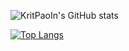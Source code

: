 ![KritPaoIn's GitHub stats](https://github-readme-stats.vercel.app/api?username=KritPaoIn)


[![Top Langs](https://github-readme-stats.vercel.app/api/top-langs/?username=KritPaoIn)](https://github.com/anuraghazra/github-readme-stats)
